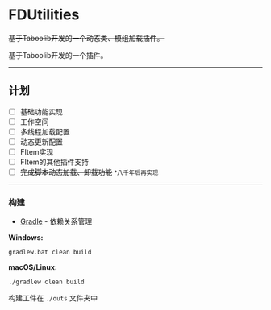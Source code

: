 # FDUtilities

~~基于Taboolib开发的一个动态类、模组加载插件。~~

基于Taboolib开发的一个插件。

***

## 计划

- [ ] 基础功能实现
- [ ] 工作空间
- [ ] 多线程加载配置
- [ ] 动态更新配置
- [ ] FItem实现
- [ ] FItem的其他插件支持
- [ ] ~~完成脚本动态加载、卸载功能~~ <small>*八千年后再实现</small>

***

### 构建

* [Gradle](https://gradle.org/) - 依赖关系管理

**Windows:**

    gradlew.bat clean build

**macOS/Linux:**

    ./gradlew clean build

构建工件在 `./outs` 文件夹中
